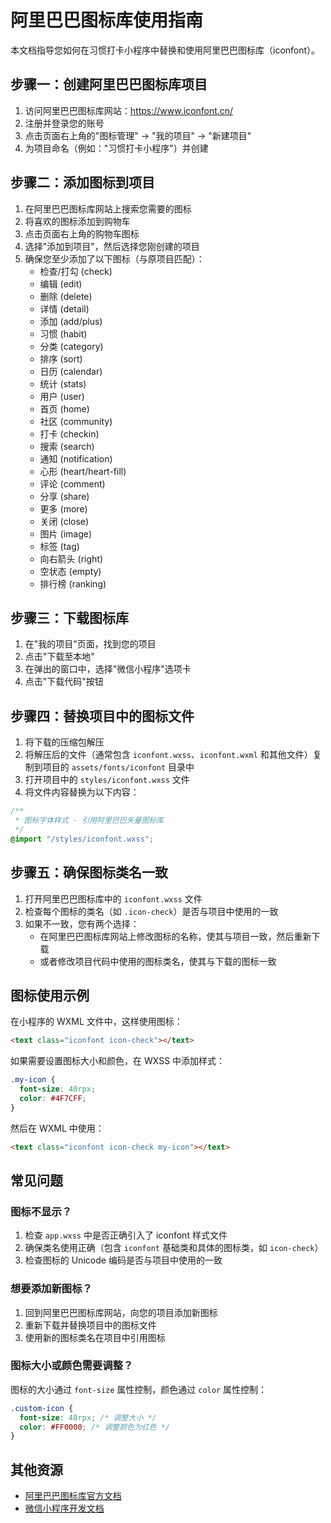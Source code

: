 # 阿里巴巴图标库使用指南

本文档指导您如何在习惯打卡小程序中替换和使用阿里巴巴图标库（iconfont）。

## 步骤一：创建阿里巴巴图标库项目

1. 访问阿里巴巴图标库网站：https://www.iconfont.cn/
2. 注册并登录您的账号
3. 点击页面右上角的"图标管理" -> "我的项目" -> "新建项目"
4. 为项目命名（例如："习惯打卡小程序"）并创建

## 步骤二：添加图标到项目

1. 在阿里巴巴图标库网站上搜索您需要的图标
2. 将喜欢的图标添加到购物车
3. 点击页面右上角的购物车图标
4. 选择"添加到项目"，然后选择您刚创建的项目
5. 确保您至少添加了以下图标（与原项目匹配）：
   - 检查/打勾 (check)
   - 编辑 (edit)
   - 删除 (delete)
   - 详情 (detail)
   - 添加 (add/plus)
   - 习惯 (habit)
   - 分类 (category)
   - 排序 (sort)
   - 日历 (calendar)
   - 统计 (stats)
   - 用户 (user)
   - 首页 (home)
   - 社区 (community)
   - 打卡 (checkin)
   - 搜索 (search)
   - 通知 (notification)
   - 心形 (heart/heart-fill)
   - 评论 (comment)
   - 分享 (share)
   - 更多 (more)
   - 关闭 (close)
   - 图片 (image)
   - 标签 (tag)
   - 向右箭头 (right)
   - 空状态 (empty)
   - 排行榜 (ranking)

## 步骤三：下载图标库

1. 在"我的项目"页面，找到您的项目
2. 点击"下载至本地"
3. 在弹出的窗口中，选择"微信小程序"选项卡
4. 点击"下载代码"按钮

## 步骤四：替换项目中的图标文件

1. 将下载的压缩包解压
2. 将解压后的文件（通常包含 `iconfont.wxss`、`iconfont.wxml` 和其他文件）复制到项目的 `assets/fonts/iconfont` 目录中
3. 打开项目中的 `styles/iconfont.wxss` 文件
4. 将文件内容替换为以下内容：

```css
/**
 * 图标字体样式 - 引用阿里巴巴矢量图标库
 */
@import "/styles/iconfont.wxss";
```

## 步骤五：确保图标类名一致

1. 打开阿里巴巴图标库中的 `iconfont.wxss` 文件
2. 检查每个图标的类名（如 `.icon-check`）是否与项目中使用的一致
3. 如果不一致，您有两个选择：
   - 在阿里巴巴图标库网站上修改图标的名称，使其与项目一致，然后重新下载
   - 或者修改项目代码中使用的图标类名，使其与下载的图标一致

## 图标使用示例

在小程序的 WXML 文件中，这样使用图标：

```html
<text class="iconfont icon-check"></text>
```

如果需要设置图标大小和颜色，在 WXSS 中添加样式：

```css
.my-icon {
  font-size: 40rpx;
  color: #4F7CFF;
}
```

然后在 WXML 中使用：

```html
<text class="iconfont icon-check my-icon"></text>
```

## 常见问题

### 图标不显示？

1. 检查 `app.wxss` 中是否正确引入了 iconfont 样式文件
2. 确保类名使用正确（包含 `iconfont` 基础类和具体的图标类，如 `icon-check`）
3. 检查图标的 Unicode 编码是否与项目中使用的一致

### 想要添加新图标？

1. 回到阿里巴巴图标库网站，向您的项目添加新图标
2. 重新下载并替换项目中的图标文件
3. 使用新的图标类名在项目中引用图标

### 图标大小或颜色需要调整？

图标的大小通过 `font-size` 属性控制，颜色通过 `color` 属性控制：

```css
.custom-icon {
  font-size: 48rpx; /* 调整大小 */
  color: #FF0000; /* 调整颜色为红色 */
}
```

## 其他资源

- [阿里巴巴图标库官方文档](https://www.iconfont.cn/help/detail?helptype=code)
- [微信小程序开发文档](https://developers.weixin.qq.com/miniprogram/dev/framework/) 
